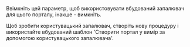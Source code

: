 Ввімкніть цей параметр, щоб використовувати вбудований запалювач для цього порталу, інакше - вимкніть.

Щоб зробити користувацький запалювач, створіть нову процедуру і використайте вбудований шаблон 'Створити портал у вимір за допомогою користувацького запалювача'.